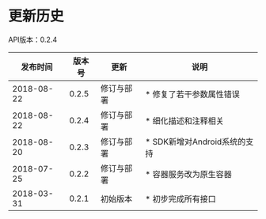 # 更新历史 #
API版本：0.2.4

|发布时间|版本号|更新|说明|
|---|---|---|---|
|2018-08-22|0.2.5|修订与部署|* 修复了若干参数属性错误|
|2018-08-22|0.2.4|修订与部署|* 细化描述和注释相关|
|2018-08-20|0.2.3|修订与部署|* SDK新增对Android系统的支持|
|2018-07-25|0.2.2|修订与部署|* 容器服务改为原生容器|
|2018-03-31|0.2.1|初始版本|* 初步完成所有接口|